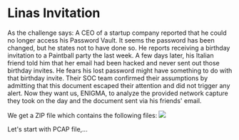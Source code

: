 # Linas Invitation

As the challenge says:
A CEO of a startup company reported that he could no longer access his Password Vault. It seems the password has been changed, but he states not to have done so. He reports receiving a birthday invitation to a Paintball party the last week. A few days later, his Italian friend told him that her email had been hacked and never sent out those birthday invites. He fears his lost password might have something to do with that birthday invite. Their SOC team confirmed their assumptions by admitting that this document escaped their attention and did not trigger any alert. Now they want us, ENIGMA, to analyze the provided network capture they took on the day and the document sent via his friends' email.

We get a ZIP file which contains the following files:
<img src="https://github.com/swarogisreal/CTF-Writeups/blob/main/2022-HTB-Business-CTF-Dirty-Money/Images/ZIP-files.png"/>

Let's start with PCAP file,...
